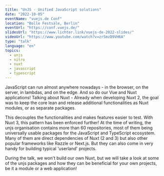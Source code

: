 ```yaml
---
title: "UnJS - Unified JavaScript solutions"
date: "2022-10-05"
eventName: "vuejs.de Conf"
location: "Bolle Festsäle, Berlin"
eventUrl: "https://conf.vuejs.de/"
slidesUrl: "https://www.lichter.link/vuejs-de-2022-slides/"
videoUrl: "https://www.youtube.com/watch?v=zrSmzD9VH6A"
type: "talk"
language: "en"
topics:
  - unjs
  - nitro
  - nuxt
  - javascript
  - typescript
---
```


JavaScript can run almost anywhere nowadays - in the browser, on the server, in lambdas,
and on the edge. And so do our Vue and Nuxt applications!
Talking about Nuxt - Already when developing Nuxt 2, the goal was to keep the core lean and release additional functionalities as Nuxt modules, or as separate packages.

This decouples the functionalities and makes features easier to test. With Nuxt 3, this pattern has been enforced further! At the time of writing, the unjs organisation contains more than 60 repositories, most of them being universally usable packages for the JavaScript and TypeScript ecosystem. Many of them are direct dependencies of Nuxt (2 and 3) but also other popular frameworks like Razzle or Next.js. But they can also come in very handy for building typical 'userland' projects.

During the talk, we won't build our own Nuxt, but we will take a look at some of the unjs packages
and how they can be beneficial for your own projects, be it a module or a web application!

